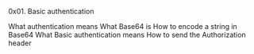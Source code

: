 0x01. Basic authentication

What authentication means
What Base64 is
How to encode a string in Base64
What Basic authentication means
How to send the Authorization header
